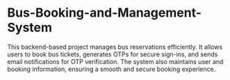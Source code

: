# Bus-Booking-and-Management-System
This backend-based project manages bus reservations efficiently. It allows users to book bus tickets, generates OTPs for secure sign-ins, and sends email notifications for OTP verification. The system also maintains user and booking information, ensuring a smooth and secure booking experience.
